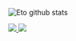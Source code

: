 ![Eto github stats](https://github-readme-stats.vercel.app/api?username=7eto&show_icons=true&theme=tokyonight)

<a href="https://github.com/7eto?tab=followers">
  <img src="https://img.shields.io/github/followers/FnrDev">
</a>
<a href="https://github.com/7eto">
   <img src="https://komarev.com/ghpvc/?username=7eto">
</a>
